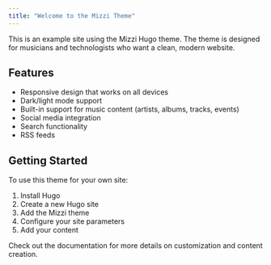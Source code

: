 ```yaml
---
title: "Welcome to the Mizzi Theme"
---
```


This is an example site using the Mizzi Hugo theme. The theme is designed for musicians and technologists who want a clean, modern website.

## Features

* Responsive design that works on all devices
* Dark/light mode support
* Built-in support for music content (artists, albums, tracks, events)
* Social media integration
* Search functionality
* RSS feeds

## Getting Started

To use this theme for your own site:

1. Install Hugo
2. Create a new Hugo site
3. Add the Mizzi theme
4. Configure your site parameters
5. Add your content

Check out the documentation for more details on customization and content creation.
